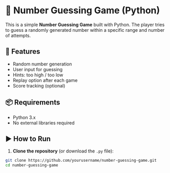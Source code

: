 # 🎯 Number Guessing Game (Python)

This is a simple **Number Guessing Game** built with Python. The player tries to guess a randomly generated number within a specific range and number of attempts.

## 🚀 Features

- Random number generation
- User input for guessing
- Hints: too high / too low
- Replay option after each game
- Score tracking (optional)

## 📦 Requirements

- Python 3.x
- No external libraries required

## ▶️ How to Run

1. **Clone the repository** (or download the `.py` file):

```bash
git clone https://github.com/yourusername/number-guessing-game.git
cd number-guessing-game
  
